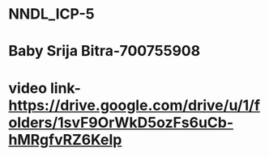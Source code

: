 # NNDL_ICP-5
# Baby Srija Bitra-700755908
# video link-https://drive.google.com/drive/u/1/folders/1svF9OrWkD5ozFs6uCb-hMRgfvRZ6KeIp
